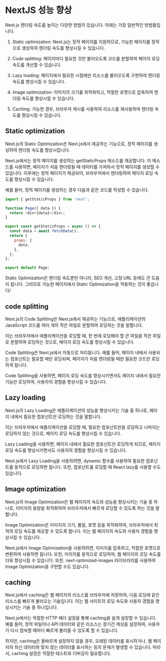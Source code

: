 # NextJS 성능 향상

Next.js 렌더링 속도를 높이는 다양한 방법이 있습니다. 아래는 가장 일반적인 방법들입니다.

1. Static optimization: Next.js는 정적 페이지를 지원하므로, 가능한 페이지를 정적으로 생성하여 렌더링 속도를 향상시킬 수 있습니다.

2. Code splitting: 페이지마다 필요한 것만 불러오도록 코드를 분할하여 페이지 로딩 속도를 개선할 수 있습니다.

3. Lazy loading: 페이지에서 필요한 시점에만 리소스를 불러오도록 구현하여 렌더링 속도를 향상시킬 수 있습니다.

4. Image optimization: 이미지의 크기를 최적화하고, 적절한 포맷으로 압축하여 렌더링 속도를 향상시킬 수 있습니다.

5. Caching: 가능한 경우, 브라우저 캐시를 사용하여 리소스를 재사용하여 렌더링 속도를 향상시킬 수 있습니다.



## Static optimization
Next.js의 Static Optimization은 Next.js에서 제공하는 기능으로, 정적 페이지를 생성하여 렌더링 속도를 향상시킵니다.

Next.js에서는 정적 페이지를 생성하는 getStaticProps 메소드를 제공합니다. 이 메소드를 사용하면, 페이지가 처음 렌더링될 때 데이터를 가져와서 정적 페이지를 생성할 수 있습니다. 이후에는 정적 페이지가 제공되어, 브라우저에서 렌더링하여 페이지 로딩 속도를 향상시킬 수 있습니다.

예를 들어, 정적 페이지를 생성하는 경우 다음과 같은 코드를 작성할 수 있습니다.
```js
import { getStaticProps } from 'next';

function Page({ data }) {
  return <div>{data}</div>;
}

export const getStaticProps = async () => {
  const data = await fetchData();
  return {
    props: {
      data,
    },
  };
};

export default Page;

```

Static Optimization은 렌더링 속도뿐만 아니라, SEO 개선, 고정 URL 등에도 큰 도움이 됩니다. 그러므로 가능한 페이지에서 Static Optimization을 적용하는 것이 좋습니다/


## code splitting

Next.js의 Code Splitting은 Next.js에서 제공하는 기능으로, 애플리케이션의 JavaScript 코드를 여러 개의 작은 파일로 분할하여 로딩하는 것을 말합니다.

이는 브라우저에서 애플리케이션을 로딩할 때, 한 번에 로딩해야 할 큰 파일을 작은 파일로 분할하여 로딩하는 것으로, 페이지 로딩 속도를 향상시킬 수 있습니다.

Code Splitting은 Next.js에서 자동으로 처리됩니다. 예를 들어, 페이지 내에서 사용되는 컴포넌트는 필요할 때만 로딩되며, 페이지가 처음 렌더링될 때만 필요한 코드만 로딩하게 됩니다.

Code Splitting을 사용하면, 페이지 로딩 속도를 향상시키면서도 페이지 내에서 필요한 기능만 로딩하여, 사용자의 경험을 향상시킬 수 있습니다.

## Lazy loading

Next.js의 Lazy Loading은 애플리케이션의 성능을 향상시키는 기술 중 하나로, 페이지 내에서 필요한 컴포넌트만 로딩하는 것을 말합니다.

이는 브라우저에서 애플리케이션을 로딩할 때, 필요한 컴포넌트만을 로딩하고 나머지는 로딩하지 않는 것으로, 페이지 로딩 속도를 향상시킬 수 있습니다.

Lazy Loading을 사용하면, 페이지 내에서 필요한 컴포넌트만 로딩하게 되므로, 페이지 로딩 속도를 향상시키면서도 사용자의 경험을 향상시킬 수 있습니다.

Next.js에서 Lazy Loading을 사용하려면, dynamic 함수를 사용하여 필요한 컴포넌트를 동적으로 로딩하면 됩니다. 또한, 컴포넌트를 로딩할 때 React.lazy를 사용할 수도 있습니다.

## Image optimization

Next.js의 Image Optimization은 웹 페이지의 속도와 성능을 향상시키는 기술 중 하나로, 이미지의 용량을 최적화하여 브라우저에서 빠르게 로딩할 수 있도록 하는 것을 말합니다.

Image Optimization은 이미지의 크기, 품질, 포맷 등을 최적화하여, 브라우저에서 최적의 로딩 속도를 제공할 수 있도록 합니다. 이는 웹 페이지의 속도와 사용자 경험을 향상시킬 수 있습니다.

Next.js에서 Image Optimization을 사용하려면, 이미지를 압축하고, 적절한 포맷으로 변환하여 사용하면 됩니다. 또한, 이미지를 동적으로 로딩하여, 웹 페이지의 로딩 속도를 더욱 향상시킬 수 있습니다. 또한, next-optimized-images 라이브러리를 사용하여 Image Optimization을 구현할 수도 있습니다.

## caching

Next.js에서 caching은 웹 페이지의 리소스를 브라우저에 저장하여, 다음 로딩에 같은 리소스를 빠르게 불러오는 기술입니다. 이는 웹 사이트의 로딩 속도와 사용자 경험을 향상시키는 기술 중 하나입니다.

Next.js에서는 적절한 HTTP 헤더 설정을 통해 caching을 쉽게 설정할 수 있습니다. 예를 들어, 정적 파일이나 API 데이터와 같은 리소스는 장기간 캐싱을 설정하여, 사용자가 다시 접속할 때마다 빠르게 불러올 수 있도록 할 수 있습니다.

하지만, caching은 올바르게 설정하지 않을 경우, 오래된 데이터를 표시하거나, 웹 페이지의 최신 데이터와 맞지 않는 데이터를 표시하는 등의 문제가 발생할 수 있습니다. 따라서, caching 설정은 적절한 테스트와 디버깅이 필요합니다.